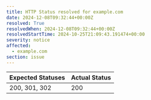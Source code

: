 ```yaml
---
title: HTTP Status resolved for example.com
date: 2024-12-08T09:32:44+00:00Z
resolved: True
resolvedWhen: 2024-12-08T09:32:44+00:00Z
resolvedStartTime: 2024-10-25T21:09:43.191474+00:00
severity: notice
affected:
  - example.com
section: issue
---
```


| Expected Statuses | Actual Status  |
|-------------------|----------------|
| 200, 301, 302 | 200 |

